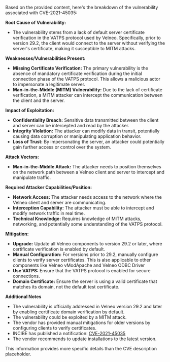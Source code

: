 Based on the provided content, here's the breakdown of the vulnerability associated with CVE-2021-45035:

**Root Cause of Vulnerability:**
- The vulnerability stems from a lack of default server certificate verification in the VATPS protocol used by Velneo. Specifically, prior to version 29.2, the client would connect to the server without verifying the server's certificate, making it susceptible to MITM attacks.

**Weaknesses/Vulnerabilities Present:**
- **Missing Certificate Verification:** The primary vulnerability is the absence of mandatory certificate verification during the initial connection phase of the VATPS protocol. This allows a malicious actor to impersonate a legitimate server.
- **Man-in-the-Middle (MITM) Vulnerability:** Due to the lack of certificate verification, a MITM attacker can intercept the communication between the client and the server.

**Impact of Exploitation:**
- **Confidentiality Breach:** Sensitive data transmitted between the client and server can be intercepted and read by the attacker.
- **Integrity Violation:** The attacker can modify data in transit, potentially causing data corruption or manipulating application behavior.
- **Loss of Trust:** By impersonating the server, an attacker could potentially gain further access or control over the system.

**Attack Vectors:**
- **Man-in-the-Middle Attack:** The attacker needs to position themselves on the network path between a Velneo client and server to intercept and manipulate traffic.

**Required Attacker Capabilities/Position:**
- **Network Access:** The attacker needs access to the network where the Velneo client and server are communicating.
- **Interception Capability:** The attacker must be able to intercept and modify network traffic in real time.
- **Technical Knowledge:** Requires knowledge of MITM attacks, networking, and potentially some understanding of the VATPS protocol.

**Mitigation:**
- **Upgrade:** Update all Velneo components to version 29.2 or later, where certificate verification is enabled by default.
- **Manual Configuration:** For versions prior to 29.2, manually configure clients to verify server certificates. This is also applicable to other components like Velneo vModApache and Velneo ODBC Driver
- **Use VATPS:** Ensure that the VATPS protocol is enabled for secure connections.
- **Domain Certificate:** Ensure the server is using a valid certificate that matches its domain, not the default test certificate.

**Additional Notes**
- The vulnerability is officially addressed in Velneo version 29.2 and later by enabling certificate domain verification by default.
- The vulnerability could be exploited by a MITM attack.
- The vendor has provided manual mitigations for older versions by configuring clients to verify certificates.
- INCIBE has published a notification: [CVE-2021-45035](https://cve.mitre.org/cgi-bin/cvename.cgi?name=CVE-2021-45035)
- The vendor recommends to update installations to the latest version.

This information provides more specific details than the CVE description placeholder.